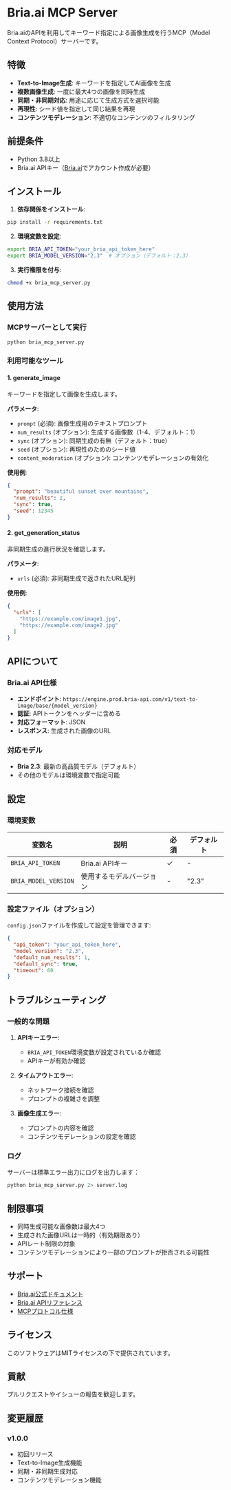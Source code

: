 # Bria.ai MCP Server

Bria.aiのAPIを利用してキーワード指定による画像生成を行うMCP（Model Context Protocol）サーバーです。

## 特徴

- **Text-to-Image生成**: キーワードを指定してAI画像を生成
- **複数画像生成**: 一度に最大4つの画像を同時生成
- **同期・非同期対応**: 用途に応じて生成方式を選択可能
- **再現性**: シード値を指定して同じ結果を再現
- **コンテンツモデレーション**: 不適切なコンテンツのフィルタリング

## 前提条件

- Python 3.8以上
- Bria.ai APIキー（[Bria.ai](https://bria.ai/)でアカウント作成が必要）

## インストール

1. **依存関係をインストール**:
```bash
pip install -r requirements.txt
```

2. **環境変数を設定**:
```bash
export BRIA_API_TOKEN="your_bria_api_token_here"
export BRIA_MODEL_VERSION="2.3"  # オプション（デフォルト：2.3）
```

3. **実行権限を付与**:
```bash
chmod +x bria_mcp_server.py
```

## 使用方法

### MCPサーバーとして実行

```bash
python bria_mcp_server.py
```

### 利用可能なツール

#### 1. generate_image
キーワードを指定して画像を生成します。

**パラメータ**:
- `prompt` (必須): 画像生成用のテキストプロンプト
- `num_results` (オプション): 生成する画像数（1-4、デフォルト：1）
- `sync` (オプション): 同期生成の有無（デフォルト：true）
- `seed` (オプション): 再現性のためのシード値
- `content_moderation` (オプション): コンテンツモデレーションの有効化

**使用例**:
```json
{
  "prompt": "beautiful sunset over mountains",
  "num_results": 2,
  "sync": true,
  "seed": 12345
}
```

#### 2. get_generation_status
非同期生成の進行状況を確認します。

**パラメータ**:
- `urls` (必須): 非同期生成で返されたURL配列

**使用例**:
```json
{
  "urls": [
    "https://example.com/image1.jpg",
    "https://example.com/image2.jpg"
  ]
}
```

## APIについて

### Bria.ai API仕様

- **エンドポイント**: `https://engine.prod.bria-api.com/v1/text-to-image/base/{model_version}`
- **認証**: APIトークンをヘッダーに含める
- **対応フォーマット**: JSON
- **レスポンス**: 生成された画像のURL

### 対応モデル

- **Bria 2.3**: 最新の高品質モデル（デフォルト）
- その他のモデルは環境変数で指定可能

## 設定

### 環境変数

| 変数名 | 説明 | 必須 | デフォルト |
|--------|------|------|------------|
| `BRIA_API_TOKEN` | Bria.ai APIキー | ✓ | - |
| `BRIA_MODEL_VERSION` | 使用するモデルバージョン | - | "2.3" |

### 設定ファイル（オプション）

`config.json`ファイルを作成して設定を管理できます:

```json
{
  "api_token": "your_api_token_here",
  "model_version": "2.3",
  "default_num_results": 1,
  "default_sync": true,
  "timeout": 60
}
```

## トラブルシューティング

### 一般的な問題

1. **APIキーエラー**:
   - `BRIA_API_TOKEN`環境変数が設定されているか確認
   - APIキーが有効か確認

2. **タイムアウトエラー**:
   - ネットワーク接続を確認
   - プロンプトの複雑さを調整

3. **画像生成エラー**:
   - プロンプトの内容を確認
   - コンテンツモデレーションの設定を確認

### ログ

サーバーは標準エラー出力にログを出力します：
```bash
python bria_mcp_server.py 2> server.log
```

## 制限事項

- 同時生成可能な画像数は最大4つ
- 生成された画像URLは一時的（有効期限あり）
- APIレート制限の対象
- コンテンツモデレーションにより一部のプロンプトが拒否される可能性

## サポート

- [Bria.ai公式ドキュメント](https://docs.bria.ai/)
- [Bria.ai APIリファレンス](https://bria-ai-api-docs.redoc.ly/)
- [MCPプロトコル仕様](https://modelcontextprotocol.io/)

## ライセンス

このソフトウェアはMITライセンスの下で提供されています。

## 貢献

プルリクエストやイシューの報告を歓迎します。

## 変更履歴

### v1.0.0
- 初回リリース
- Text-to-Image生成機能
- 同期・非同期生成対応
- コンテンツモデレーション機能